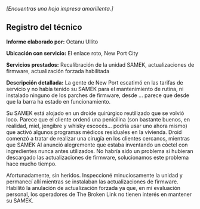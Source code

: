 *[Encuentras una hoja impresa amarillenta.]*

 ## Registro del técnico
 **Informe elaborado por:**
 Octanu Ullito

 **Ubicación con servicio:**
 El enlace roto, New Port City

 **Servicios prestados:**
 Recalibración de la unidad SAMEK, actualizaciones de firmware, actualización forzada habilitada

 **Descripción detallada:**
 La gente de New Port escatimó en las tarifas de servicio y no había tenido su SAMEK para el mantenimiento de rutina, ni instalado ninguno de los parches de firmware, desde ... parece que desde que la barra ha estado en funcionamiento.

 Su SAMEK está alojado en un droide quirúrgico reutilizado que se volvió loco.  Parece que el cliente ordenó una penicilina (son bastante buenos, en realidad, miel, jengibre y whisky escocés... podría usar uno ahora mismo) que activó algunos programas médicos residuales en la vivienda.  Droid comenzó a tratar de realizar una cirugía en los clientes cercanos, mientras que SAMEK AI anunció alegremente que estaba inventando un cóctel con ingredientes nunca antes utilizados.  No habría sido un problema si hubieran descargado las actualizaciones de firmware, solucionamos este problema hace mucho tiempo.

 Afortunadamente, sin heridos.  Inspeccioné minuciosamente la unidad y permanecí allí mientras se instalaban las actualizaciones de firmware.  Habilitó la anulación de actualización forzada ya que, en mi evaluación personal, los operadores de The Broken Link no tienen interés en mantener su SAMEK.
